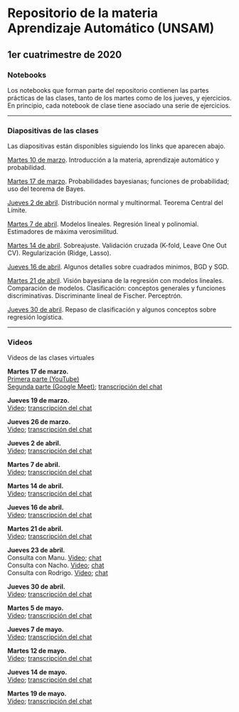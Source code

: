 # Repositorio de la materia Aprendizaje Automático (UNSAM)

## 1er cuatrimestre de 2020

### Notebooks

Los notebooks que forman parte del repositorio contienen las partes prácticas de las clases, tanto de los martes como de los jueves, y ejercicios. En principio, cada notebook de clase tiene asociado una serie de ejercicios.

***

### Diapositivas de las clases

Las diapositivas están disponibles siguiendo los links que aparecen abajo.

[Martes 10 de marzo](https://drive.google.com/file/d/1tWty4OfYgU3LRR1FzH358l5IKz2KQfvM/view). Introducción a la materia, aprendizaje automático y probabilidad.

[Martes 17 de marzo](https://drive.google.com/file/d/1oFB76Vz5Szl6FWjRKAuAsoevDebgYIW_/view). Probabilidades bayesianas; funciones de probabilidad; uso del teorema de Bayes.

[Jueves 2 de abril](https://drive.google.com/file/d/10cjqw1yuE-m17FS5lxOjDz8JL8sQra_0/view). Distribución normal y multinormal. Teorema Central del Límite.

[Martes 7 de abril](https://drive.google.com/file/d/1Td6j5amKZBLiEPeTdibAC3IMPNa7mcjv/view). Modelos lineales. Regresión lineal y polinomial. Estimadores de máxima verosimilitud.

[Martes 14 de abril](https://drive.google.com/file/d/1D1pUlX9E8jQl7IKTbjH7FistQyx_Myh8/view). Sobreajuste. Validación cruzada (K-fold, Leave One Out CV). Regularización (Ridge, Lasso).

[Jueves 16 de abril](https://drive.google.com/open?id=1Dq9lvzY8iI9DAsmkQunq9JlubiK4SoxJ). Algunos detalles sobre cuadrados minimos, BGD y SGD.

[Martes 21 de abril](https://drive.google.com/file/d/1DoWLNQUPJkrPTlS53YUdSLZumQn7bFDd/view). Visión bayesiana de la regresión con modelos lineales. Comparación de modelos. Clasificación: conceptos generales y funciones discriminativas. Discriminante lineal de Fischer. Perceptrón.

[Jueves 30 de abril](https://drive.google.com/file/d/1WFnVMjwRVhUGBmAgpsUSSgRE1C-AQnI8/view). Repaso de clasificación y algunos conceptos sobre regresión logística.
***

### Videos

Videos de las clases virtuales

__Martes 17 de marzo.__<br>
[Primera parte (YouTube)](https://www.youtube.com/watch?v=WkpgXdN4gF8&feature=youtu.be)<br>
[Segunda parte (Google Meet)](https://drive.google.com/file/d/1qCTc-uttzxjA3KY6M1vvKSxX9OAikGxN/view); [transcripción del chat](https://drive.google.com/file/d/1aOj1kF2Dd6LoP_AM4JB1XDd1mz3_m7hV/view?usp=sharing)

__Jueves 19 de marzo.__<br>
[Video](https://drive.google.com/file/d/1-Jg3EfaBzeMZcYBieG3Lo8EObOedBC3n/view);
[transcripción del chat](https://drive.google.com/file/d/13DE3rf6X4EtExi-zTFyeixBuO91OK8Sd/view?usp=sharing)

__Jueves 26 de marzo.__<br>
[Video](https://drive.google.com/file/d/1EPb5TmGpaxdUVkPKNCBZrCX9-iLBbUws/view);
[transcripción del chat](https://drive.google.com/file/d/1s2VuABeFMY7jj0k2BkLegCpLmxRFt8_Z/view?usp=sharing)

__Jueves 2 de abril.__<br>
[Video](https://drive.google.com/file/d/1GMCZ9RXDsDfxb1OtOCZyW7CpRs6oP_2w/view);
[transcripción del chat](https://drive.google.com/file/d/1TkSw2TCSxXi9nhvhOK82H_O57WOkTnO3/view)

__Martes 7 de abril.__<br>
[Video](https://drive.google.com/file/d/1XIqKWD5L7F0xhPKkLQXJYZNelhy6z0Y2/view);
[transcripción del chat](https://drive.google.com/file/d/1DQltVnPu_7F_WLqR9oYdSiACszRBPPfu/view)

__Martes 14 de abril.__<br>
[Video](https://drive.google.com/file/d/1tU4bR6EXmr3nHupAus1aXesu85TGKYJW/view);
[transcripción del chat](https://drive.google.com/file/d/1T-ZyxwA3vTkAklgmvGUcUhf3o4msCIyE/view)

__Jueves 16 de abril.__<br>
[Video](https://drive.google.com/file/d/1XXQI7TDqMbJPkbJJOpVaLTVkV1pJYNSS/view);
[transcripción del chat](https://drive.google.com/file/d/167PmPXCoAWFV_dERbRzLC0dBOwvEfWKN/view)

__Martes 21 de abril.__<br>
[Video](https://drive.google.com/file/d/1ge_a9ukMpl3_pRSCgeIF7rjex3gGVq4O/view);
[transcripción del chat](https://drive.google.com/file/d/1FG_vZh6TFRtUY6K46CXflROLVW60CLmH/view)

__Jueves 23 de abril.__<br>
Consulta con Manu. [Video](https://drive.google.com/file/d/13kzi_M5hE8bKp5-fGQR60oYOf-n6VweJ/view); [chat](https://drive.google.com/file/d/1BOQoBVkqHJmhHA9_Um2p5OvAVDTHLxD3/view)<br>
Consulta con Nacho. [Video](https://drive.google.com/file/d/1rP3tCtWnXSTKDNiAq5pRG15oAlwyTXOT/view); [chat](https://drive.google.com/file/d/18DuPbEdJNL1HVxvb5lFZ0YxrWfdVQEm-/view)<br>
Consulta con Rodrigo. [Video](https://drive.google.com/file/d/1kYjWvwCxPJyvNxnpUHbwx0SauGylsA8y/view); [chat](https://drive.google.com/file/d/1ZxKsRW_t3LO3nX6Own5AO6_4-UJwzYkR/view)

__Jueves 30 de abril.__<br>
[Video](https://drive.google.com/file/d/1wHjec7ncIwPhos3Gg4e657Vb_GlazpWr/view);
[transcripción del chat](https://drive.google.com/file/d/1fZsAIC27btj7JIQ-umx2s_RP54z5ttbE/view)

__Martes 5 de mayo.__<br>
[Video](https://drive.google.com/file/d/1f56X7pXaroaDotMGv3XpDgAVlc9O2zZQ/view);
[transcripción del chat](https://drive.google.com/file/d/1MoSPD9MDYXyMQHISQCZNK0ICEuJ_thXk/view)

__Jueves 7 de mayo.__<br>
[Video](https://drive.google.com/file/d/1rh6r5vYv8t_mna51HN5KCQfWE-aDCaRx/view);
[transcripción del chat](https://drive.google.com/file/d/1SJOX_3yS8IM3oG50bVEjeNRcPri71cxe/view)

__Martes 12 de mayo.__<br>
[Video](https://drive.google.com/file/d/1esKkeyfF1X4ys_e6jz09CBQzgkJJ0HrI/view);
[transcripción del chat](https://drive.google.com/file/d/1SzEF3nkY_gsqf7DQUgTAaraBbY3Msnxp/view)

__Jueves 14 de mayo.__<br>
[Video](https://drive.google.com/file/d/1229GmCEnDCO-MJr02_He7-f6221l8wLA/view);
[transcripción del chat](https://drive.google.com/file/d/1RW1x6iLgYKRVXmp4aCtRi3zMA6OLtUWp/view)

__Martes 19 de mayo.__<br>
[Video](https://drive.google.com/file/d/1y3KsVKVWwKgLnq_jVgLKp7ZphXDjLtzC/view);
[transcripción del chat](https://drive.google.com/file/d/1ejjo6do3S0xqjyaetLyJCCmWwZzdeV0Q/view)
